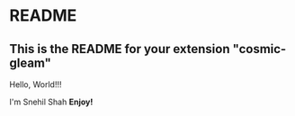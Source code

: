 # README
## This is the README for your extension "cosmic-gleam"


Hello, World!!!

I'm Snehil Shah
**Enjoy!**
